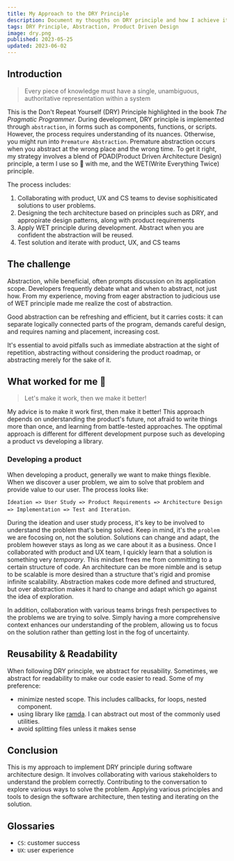 ```yaml
---
title: My Approach to the DRY Principle
description: Document my thougths on DRY principle and how I achieve it
tags: DRY Principle, Abstraction, Product Driven Design
image: dry.png
published: 2023-05-25
updated: 2023-06-02
---
```


## Introduction

> Every piece of knowledge must have a single, unambiguous, authoritative representation within a system

This is the Don't Repeat Yourself (DRY) Principle highlighted in the book _The Pragmatic Programmer_. During development, DRY principle is implemented through `abstraction`, in forms such as components, functions, or scripts. However, the process requires understanding of its nuances. Otherwise, you might run into `Premature Abstraction`. Premature abstraction occurs when you abstract at the wrong place and the wrong time. To get it right, my strategy involves a blend of PDAD(Product Driven Architecture Design) principle, a term I use so 🐻 with me, and the WET(Write Everything Twice) principle.

The process includes:

1. Collaborating with product, UX and CS teams to devise sophisiticated solutions to user problems.
2. Designing the tech architecture based on principles such as DRY, and appropirate design patterns, along with product requirements
3. Apply WET principle during development. Abstract when you are confident the abstraction will be reused.
4. Test solution and iterate with product, UX, and CS teams

## The challenge

Abstraction, while beneficial, often prompts discussion on its application scope. Developers frequently debate what and when to abstract, not just how. From my experience, moving from eager abstraction to judicious use of WET principle made me realize the cost of abstraction.

Good abstraction can be refreshing and efficient, but it carries costs: it can separate logically connected parts of the program, demands careful design, and requires naming and placement, increasing cost.

It's essential to avoid pitfalls such as immediate abstraction at the sight of repetition, abstracting without considering the product roadmap, or abstracting merely for the sake of it.

## What worked for me 🔧

> Let's make it work, then we make it better!

My advice is to make it work first, then make it better! This approach depends on understanding the product's future, not afraid to write things more than once, and learning from battle-tested approaches. The opptimal approach is different for different development purpose such as developing a product vs developing a library.

### Developing a product

When developing a product, generally we want to make things flexible. When we discover a user problem, we aim to solve that problem and provide value to our user. The process looks like:

`Ideation => User Study => Product Requirements => Architecture Design => Implementation => Test and Iteration`.

During the ideation and user study process, it's key to be involved to understand the problem that's being solved. Keep in mind, it's the `problem` we are focosing on, not the solution. Solutions can change and adapt, the problem however stays as long as we care about it as a business. Once I collaborated with product and UX team, I quickly learn that a solution is something very _temporary_. This mindset frees me from committing to a certain structure of code. An architecture can be more nimble and is setup to be scalable is more desired than a structure that's rigid and promise infinite scalability. Abstraction makes code more defined and structured, but over abstraction makes it hard to change and adapt which go against the idea of exploration.

In addition, collaboration with various teams brings fresh perspectives to the problems we are trying to solve. Simply having a more comprehensive context enhances our understanding of the problem, allowing us to focus on the solution rather than getting lost in the fog of uncertainty.

## Reusability & Readability

When following DRY principle, we abstract for reusability. Sometimes, we abstract for readability to make our code easier to read. Some of my preference:

- minimize nested scope. This includes callbacks, for loops, nested component.
- using library like [ramda](https://ramdajs.com/). I can abstract out most of the commonly used utilities.
- avoid splitting files unless it makes sense

## Conclusion

This is my approach to implement DRY principle during software architecture design. It involves collaborating with various stakeholders to understand the problem correctly. Contributing to the conversation to explore various ways to solve the problem. Applying various principles and tools to design the software architecture, then testing and iterating on the solution.

## Glossaries

- `CS`: customer success
- `UX`: user experience
